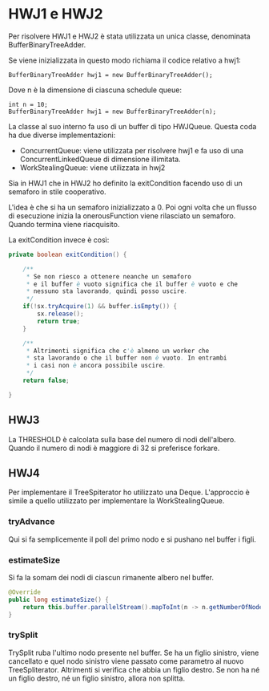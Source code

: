 # HWJ1 e HWJ2

Per risolvere HWJ1 e HWJ2 è stata utilizzata un unica classe, denominata BufferBinaryTreeAdder.

Se viene inizializzata in questo modo richiama il codice relativo a hwj1:
```
BufferBinaryTreeAdder hwj1 = new BufferBinaryTreeAdder();
```

Dove n è la dimensione di ciascuna schedule queue:
```
int n = 10;
BufferBinaryTreeAdder hwj1 = new BufferBinaryTreeAdder(n);
```

La classe al suo interno fa uso di un buffer di tipo HWJQueue. Questa coda ha due diverse implementazioni:

- ConcurrentQueue: viene utilizzata per risolvere hwj1 e fa uso di una ConcurrentLinkedQueue di dimensione illimitata.
- WorkStealingQueue: viene utilizzata in hwj2

Sia in HWJ1 che in HWJ2 ho definito la exitCondition facendo uso di un semaforo in stile cooperativo.

L'idea è che si ha un semaforo inizializzato a 0. Poi ogni volta che un flusso di esecuzione inizia la onerousFunction
viene rilasciato un semaforo. Quando termina viene riacquisito.

La exitCondition invece è così:

```java
private boolean exitCondition() {

    /**
     * Se non riesco a ottenere neanche un semaforo
     * e il buffer è vuoto significa che il buffer è vuoto e che
     * nessuno sta lavorando, quindi posso uscire.
     */
    if(!sx.tryAcquire(1) && buffer.isEmpty()) {
        sx.release();
        return true;
    }

    /**
     * Altrimenti significa che c'è almeno un worker che
     * sta lavorando o che il buffer non è vuoto. In entrambi
     * i casi non è ancora possibile uscire.
     */
    return false;

}
```

## HWJ3
La THRESHOLD è calcolata sulla base del numero di nodi dell'albero. Quando il numero di nodi è maggiore di 32 si
preferisce forkare.

## HWJ4
Per implementare il TreeSpiterator ho utilizzato una Deque. L'approccio è simile a quello utilizzato per implementare
la WorkStealingQueue.

### tryAdvance
Qui si fa semplicemente il poll del primo nodo e si pushano nel buffer i figli.

### estimateSize
Si fa la somam dei nodi di ciascun rimanente albero nel buffer.
```java
@Override
public long estimateSize() {
    return this.buffer.parallelStream().mapToInt(n -> n.getNumberOfNodes()).sum();
}
```

### trySplit
TrySplit ruba l'ultimo nodo presente nel buffer. Se ha un figlio sinistro, viene cancellato e quel nodo sinistro
viene passato come parametro al nuovo TreeSpliterator. Altrimenti si verifica che abbia un figlio destro. Se non ha
né un figlio destro, né un figlio sinistro, allora non splitta.